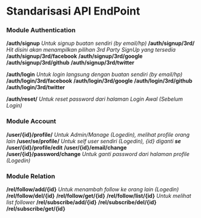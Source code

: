 
# Standarisasi API EndPoint

### Module Authentication
**/auth/signup**
_Untuk signup buatan sendiri (by email/hp)_
**/auth/signup/3rd/**
_Hit disini akan menampilkan pilihan 3rd Party SignUp yang tersedia_
**/auth/signup/3rd/facebook**
**/auth/signup/3rd/google**
**/auth/signup/3rd/github**
**/auth/signup/3rd/twitter**

**/auth/login**
_Untuk login langsung dengan buatan sendiri (by email/hp)_
**/auth/login/3rd/facebook**
**/auth/login/3rd/google**
**/auth/login/3rd/github**
**/auth/login/3rd/twitter**

**/auth/reset/**
_Untuk reset password dari halaman Login Awal (Sebelum Login)_

### Module Account

**/user/{id}/profile/**
_Untuk Admin/Manage (Logedin), melihat profile orang lain_
**/user/se/profile/**
_Untuk self user sendiri (Logedin), {id} diganti **se**_
**/user/{id}/profile/edit**
**/user/{id}/email/change**
**/user/{id}/password/change**
_Untuk ganti password dari halaman profile (Logedin)_

### Module Relation

**/rel/follow/add/{id}**
_Untuk menambah follow ke orang lain (Logedin)_
**/rel/follow/del/{id}**
**/rel/follow/get/{id}**   **/rel/follow/list/{id}**
_Untuk melihat list follower_
**/rel/subscribe/add/{id}**
**/rel/subscribe/del/{id}**
**/rel/subscribe/get/{id}**
